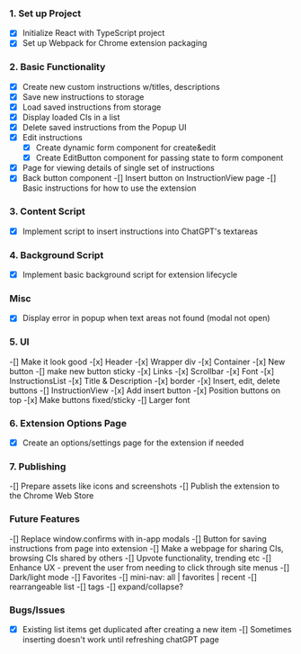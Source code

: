 ### 1. Set up Project
-[x] Initialize React with TypeScript project
-[x] Set up Webpack for Chrome extension packaging

### 2. Basic Functionality
-[x] Create new custom instructions w/titles, descriptions
-[x] Save new instructions to storage
-[x] Load saved instructions from storage
-[x] Display loaded CIs in a list
-[x] Delete saved instructions from the Popup UI
-[x] Edit instructions
    -[x] Create dynamic form component for create&edit
    -[x] Create EditButton component for passing state to form component
-[x] Page for viewing details of single set of instructions
-[x] Back button component
-[] Insert button on InstructionView page
-[] Basic instructions for how to use the extension

### 3. Content Script
-[x] Implement script to insert instructions into ChatGPT's textareas

### 4. Background Script
-[x] Implement basic background script for extension lifecycle

### Misc
-[x] Display error in popup when text areas not found (modal not open)

### 5. UI
-[] Make it look good
    -[x] Header
    -[x] Wrapper div
    -[x] Container
    -[x] New button
        -[] make new button sticky
    -[x] Links
    -[x] Scrollbar
    -[x] Font
    -[x] InstructionsList
        -[x] Title & Description
        -[x] border
        -[x] Insert, edit, delete buttons
    -[] InstructionView
        -[x] Add insert button
        -[x] Position buttons on top
        -[x] Make buttons fixed/sticky
        -[] Larger font

### 6. Extension Options Page
-[x] Create an options/settings page for the extension if needed

### 7. Publishing
-[] Prepare assets like icons and screenshots
-[] Publish the extension to the Chrome Web Store

### Future Features
-[] Replace window.confirms with in-app modals
-[] Button for saving instructions from page into extension
-[] Make a webpage for sharing CIs, browsing CIs shared by others
    -[] Upvote functionality, trending etc
-[] Enhance UX - prevent the user from needing to click through site menus
-[] Dark/light mode
-[] Favorites
    -[] mini-nav: all | favorites | recent
-[] rearrangeable list
-[] tags
-[] expand/collapse?

### Bugs/Issues
-[x] Existing list items get duplicated after creating a new item
-[] Sometimes inserting doesn't work until refreshing chatGPT page